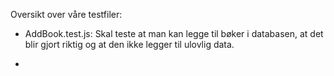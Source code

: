 Oversikt over våre testfiler:

- AddBook.test.js: Skal teste at man kan legge til bøker i databasen, at det blir gjort riktig og at den ikke legger til ulovlig data.

- 